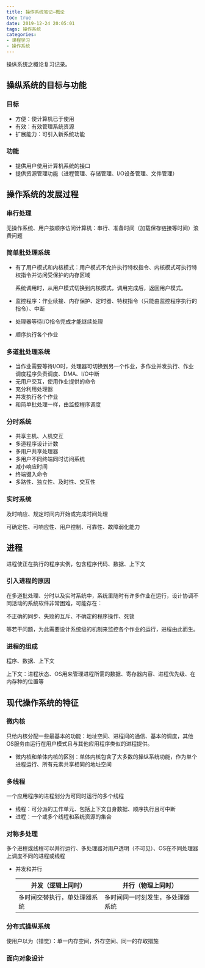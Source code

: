 ```yaml
---
title: 操作系统笔记—概论
toc: true
date: 2019-12-24 20:05:01
tags: 操作系统
categories:
- 课程学习
- 操作系统
---
```


操纵系统之概论复习记录。

<!--more-->

## 操纵系统的目标与功能

### 目标

* 方便：使计算机已于使用
* 有效：有效管理系统资源
* 扩展能力：可引入新系统功能

### 功能

* 提供用户使用计算机系统的接口
* 提供资源管理功能（进程管理、存储管理、I/O设备管理、文件管理）

## 操作系统的发展过程

### 串行处理

无操作系统、用户按顺序访问计算机：串行、准备时间（加载保存链接等时间）浪费问题

### 简单批处理系统

* 有了用户模式和内核模式：用户模式不允许执行特权指令、内核模式可执行特权指令并访问受保护的内存区域

  系统调用时，从用户模式切换到内核模式，调用完成后，返回用户模式。

* 监控程序：作业续接、内存保护、定时器、特权指令（只能由监控程序执行的指令）、中断

* 处理器等待I/O指令完成才能继续处理

* 顺序执行各个作业

### 多道批处理系统

* 当作业需要等待I/O时，处理器可切换到另一个作业，多作业并发执行、作业调度程序负责调度、DMA、I/O中断
* 无用户交互，使用作业提供的命令
* 充分利用处理器
* 并发执行各个作业
* 和简单批处理一样，由监控程序调度

### 分时系统

* 共享主机、人机交互
* 多道程序设计计数
* 多用户共享处理器
* 多用户不同终端同时访问系统
* 减小响应时间
* 终端键入命令
* 多路性、独立性、及时性、交互性

### 实时系统

及时响应、规定时间内开始或完成时间处理

可确定性、可响应性、用户控制、可靠性、故障弱化能力

## 进程

进程使正在执行的程序实例，包含程序代码、数据、上下文

### 引入进程的原因

在多道批处理、分时以及实时系统中，系统里随时有许多作业在运行，设计协调不同活动的系统软件非常困难，可能存在：

不正确的同步、失败的互斥、不确定的程序操作、死锁

等若干问题，为此需要设计系统级的机制来监控各个作业的运行，进程由此而生。

### 进程的组成

程序、数据、上下文

上下文：进程状态、OS用来管理进程所需的数据、寄存器内容、进程优先级、在内存种的位置等

## 现代操作系统的特征

### 微内核

只给内核分配一些最基本的功能：地址空间、进程间的通信、基本的调度，其他OS服务由运行在用户模式且与其他应用程序类似的进程提供。

* 微内核和单体内核的区别：单体内核包含了大多数的操纵系统功能，作为单个进程运行、所有元素共享相同的地址空间

### 多线程

一个应用程序的进程划分为可同时运行的多个线程

* 线程：可分派的工作单元、包括上下文自身数据、顺序执行且可中断
* 进程：一个或多个线程和系统资源的集合

### 对称多处理

多个进程或线程可以并行运行、多处理器对用户透明（不可见）、OS在不同处理器上调度不同的进程或线程

* 并发和并行

  | 并发（逻辑上同时）           | 并行（物理上同时）               |
  | ---------------------------- | -------------------------------- |
  | 多时间交替执行，单处理器系统 | 多时间同一时刻发生，多处理器系统 |

  

### 分布式操纵系统

使用户以为（错觉）：单一内存空间，外存空间、同一的存取措施

### 面向对象设计

